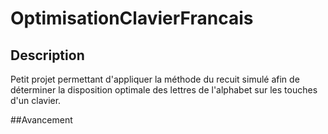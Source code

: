 # OptimisationClavierFrancais

## Description
Petit projet permettant d'appliquer la méthode du recuit simulé afin de déterminer la disposition optimale des lettres de l'alphabet sur les touches d'un clavier.

##Avancement
